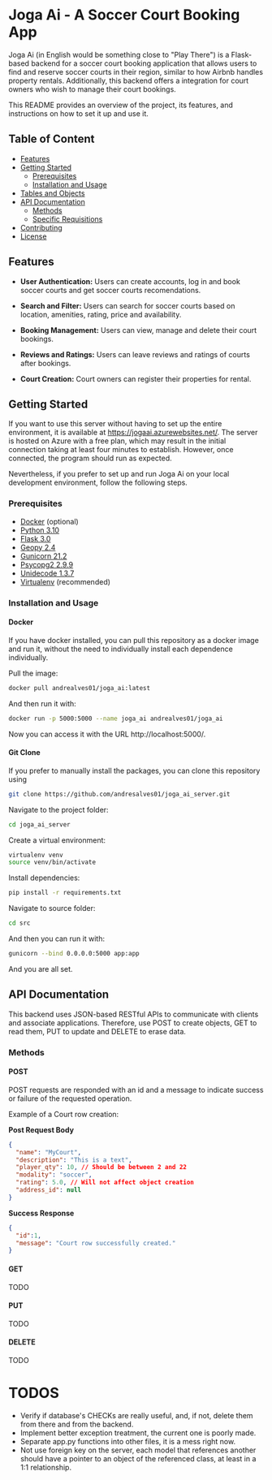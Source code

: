 # Joga Ai - A Soccer Court Booking App

Joga Ai (in English would be something close to "Play There") is a Flask-based backend for a soccer court booking application that allows users to find and reserve soccer courts in their region, similar to how Airbnb handles property rentals. Additionally, this backend offers a integration for court owners who wish to manage their court bookings.

This README provides an overview of the project, its features, and instructions on how to set it up and use it.

## Table of Content

- [Features](#features)
- [Getting Started](#getting-started)
  - [Prerequisites](#prerequisites)
  - [Installation and Usage](#installation-and-usage)
- [Tables and Objects](#tables-and-objects)
- [API Documentation](#api-documentation)
  - [Methods](#general-methods)
  - [Specific Requisitions](#specific-requisitions)
- [Contributing](#contributing)
- [License](#license)

## Features

- **User Authentication:** Users can create accounts, log in and book soccer courts and get soccer courts recomendations.
- **Search and Filter:** Users can search for soccer courts based on location, amenities, rating, price and availability.
- **Booking Management:** Users can view, manage and delete their court bookings.
- **Reviews and Ratings:** Users can leave reviews and ratings of courts after bookings.

- **Court Creation:** Court owners can register their properties for rental.

## Getting Started

If you want to use this server without having to set up the entire environment, it is available at https://jogaai.azurewebsites.net/. The server is hosted on Azure with a free plan, which may result in the initial connection taking at least four minutes to establish. However, once connected, the program should run as expected.

Nevertheless, if you prefer to set up and run Joga Ai on your local development environment, follow the following steps.

### Prerequisites

- [Docker](https://docs.docker.com/) (optional)
- [Python 3.10](https://docs.python.org/3.10/)
- [Flask 3.0](https://flask.palletsprojects.com/en/3.0.x/)
- [Geopy 2.4](https://geopy.readthedocs.io/en/stable/)
- [Gunicorn 21.2](https://gunicorn.org/)
- [Psycopg2 2.9.9](https://www.psycopg.org/docs/install.html)
- [Unidecode 1.3.7](https://pypi.org/project/Unidecode/)
- [Virtualenv](https://virtualenv.pypa.io/en/latest/) (recommended)

### Installation and Usage

#### Docker
If you have docker installed, you can pull this repository as a docker image and run it, without the need to individually install each dependence individually.

Pull the image:
```bash
docker pull andrealves01/joga_ai:latest
```

And then run it with:
```bash
docker run -p 5000:5000 --name joga_ai andrealves01/joga_ai
```

Now you can access it with the URL http://localhost:5000/.


#### Git Clone
If you prefer to manually install the packages, you can clone this repository using
```bash
git clone https://github.com/andresalves01/joga_ai_server.git
```

Navigate to the project folder:
```bash
cd joga_ai_server
```

Create a virtual environment:
```bash
virtualenv venv
source venv/bin/activate
```
Install dependencies:
```bash
pip install -r requirements.txt
```

Navigate to source folder:
```bash
cd src
```

And then you can run it with:
```bash
gunicorn --bind 0.0.0.0:5000 app:app
```

And you are all set.

## API Documentation

This backend uses JSON-based RESTful APIs to communicate with clients and associate applications. Therefore, use POST to create objects, GET to read them, PUT to update and DELETE to erase data.

### Methods
#### POST
POST requests are responded with an id and a message to indicate success or failure of the requested operation.

Example of a Court row creation:

**Post Request Body**
```json
{
  "name": "MyCourt",
  "description": "This is a text",
  "player_qty": 10, // Should be between 2 and 22
  "modality": "soccer",
  "rating": 5.0, // Will not affect object creation
  "address_id": null
}
```

**Success Response**
```json
{
  "id":1,
  "message": "Court row successfully created."
}
```
#### GET
TODO

#### PUT
TODO

#### DELETE
TODO

# TODOS
- Verify if database's CHECKs are really useful, and, if not, delete them from there and from the backend.
- Implement better exception treatment, the current one is poorly made.
- Separate app.py functions into other files, it is a mess right now.
- Not use foreign key on the server, each model that references another should have a pointer to an object of the referenced class, at least in a 1:1 relationship.

